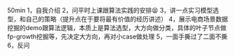 50min
1，自我介绍
2，问平时上课跟算法实践的安排😫
3，讲一点实习模型选型，和自己的策略（提升点在于要将最有价值的经历讲述）
4，展示电商场景数据挖掘的demo跟算法逻辑，本质上是算法选型，大方向做分类，具体的叶子节点做fp-growth挖掘等，先决定大方向，再对小case做处理
5，一面手撕过了二面不撕
6，反问
